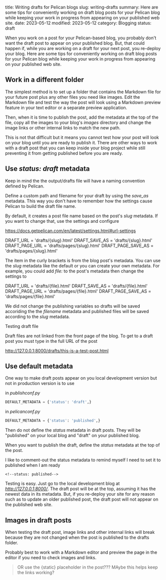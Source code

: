 title: Writing drafts for Pelican blogs
slug: writing-drafts
summary: Here are some tips for conveniently working on draft blog posts for your Pelican blog while keeping your work in progress from appearing on your published web site.
date: 2023-05-12
modified: 2023-05-12
category: Blogging
status: draft

When you work on a post for your Pelican-based blog, you probably don't want the draft post to appear on your published blog. But, that could happen if, while you are working on a draft for your next post, you re-deploy your blog. Here are some tips for conveniently working on draft blog posts for your Pelican blog while keeping your work in progress from appearing on your published web site.

## Work in a different folder

The simplest method is to set up a folder that contains the Markdown file for your future post plus any other files you need like images. Edit the Markdown file and test the way the post will look using a Markdown preview feature in your text editor or a separate preview application.

Then, when it is time to publish the post, add the metadata at the top of the file, copy all the images to your blog's *images* directory and change the image links or other internal links to match the new path. 

This is not that difficult but it means you cannot test how your post will look on your blog until you are ready to publish it. There are other ways to work with a draft post that you can keep inside your blog project while still preventing it from getting published before you are ready.

## Use *status: draft* metadata

Keep in mind the the output/drafts file will have a naming convention defined by Pelican. 

Define a custom path and filename for your draft by using the *save_as* metadata. This way you don't have to remember how the settings cause Pelican to build the draft file name.


By default, it creates a post file name based on the post's *slug* metadata. If you want to change that, use the settings and configure

https://docs.getpelican.com/en/latest/settings.html#url-settings

DRAFT_URL = 'drafts/{slug}.html'
DRAFT_SAVE_AS = 'drafts/{slug}.html'
DRAFT_PAGE_URL = 'drafts/pages/{slug}.html'
DRAFT_PAGE_SAVE_AS = 'drafts/pages/{slug}.html'

The item in the curly brackets is from the blog post's metadata. You can use the *slug* metadata like the default or you can create your own metadata. For example, you could add *file:* to the post's metadata then change the settings to  

DRAFT_URL = 'drafts/{file}.html'
DRAFT_SAVE_AS = 'drafts/{file}.html'
DRAFT_PAGE_URL = 'drafts/pages/{file}.html'
DRAFT_PAGE_SAVE_AS = 'drafts/pages/{file}.html'

We did not change the publishing variables so drafts will be saved accoriding the the *filename* metadata and published files will be saved according to the *slug* metadata.

Testing draft file

Draft files are not linked from the front page of the blog. To get to a draft post you must type in the full URL of the post

http://127.0.0.1:8000/drafts/this-is-a-test-post.html

## Use default metadata

One way to make draft posts appear on you local development version but not in production version is to use 

in *publishconf.py*

```python
DEFAULT_METADATA = {'status': 'draft',}
```

in *pelicanconf.py*

```python
DEFAULT_METADATA = {'status': 'published',}
```

Then do not define the *status* metadata in draft posts. They will be "published" on your local blog and "draft" on your published blog.

When you want to publish the draft, define the *status* metadata at the top of the post.

I like to comment-out the status metadata to remind myself I need to set it to published when I am ready

```
<!--status: published-->
```

Testing is easy. Just go to the local development blog at *http://127.0.0.1:8000/*. The draft post will be at the top, assuming it has the newest data in its metadata. But, if you re-deploy your site for any reason such as to update an older published post, the draft post will not appear on the published web site.

## Images in draft posts

When testing the draft post, image links and other internal links will break because they are not changed when the post is published to the drafts folder. 

Probably best to work with a Markdown editor and preview the page in the editor if you need to check images and links.

> OR use the {static} placeholder in the post??? MAybe this helps keep the links working?

